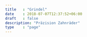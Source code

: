 ```yaml
---
title   : "Grindel"
date    : 2018-07-07T12:37:52+06:00
draft   : false
description: "Präzision Zahnräder"
type    : "page"
---
```


